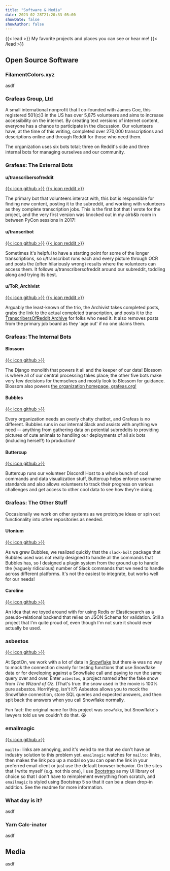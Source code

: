 ```yaml
---
title: "Software & Media"
date: 2023-02-28T21:20:33-05:00
showDate: false
showAuthor: false
---
```


{{< lead >}}
My favorite projects and places you can see or hear me!
{{< /lead >}}

## Open Source Software

### FilamentColors.xyz

asdf

### Grafeas Group, Ltd

A small international nonprofit that I co-founded with James Coe, this registered 501(c)3 in the US has over 5,875 volunteers and aims to increase accessibility on the internet. By creating text versions of internet content, everyone has a chance to participate in the discussion. Our volunteers have, at the time of this writing, completed over 270,000 transcriptions and descriptions online and through Reddit for those who need them.

The organization uses six bots total; three on Reddit's side and three internal bots for managing ourselves and our community.

### Grafeas: The External Bots

#### u/transcribersofreddit

[{{< icon github >}}](https://github.com/grafeasgroup/tor) [{{< icon reddit >}}](https://reddit.com/u/transcribersofreddit)

The primary bot that volunteers interact with, this bot is responsible for finding new content, posting it to the subreddit, and working with volunteers as they complete transcription jobs. This is the first bot that I wrote for the project, and the very first version was knocked out in my airb&b room in between PyCon sessions in 2017!

#### u/transcribot

[{{< icon github >}}](https://github.com/grafeasgroup/tor_ocr) [{{< icon reddit >}}](https://reddit.com/u/transcribot)

Sometimes it's helpful to have a starting point for some of the longer transcriptions, so u/transcribot runs each and every picture through OCR and posts the (often hilariously wrong) results where the volunteers can access them. It follows u/transcribersofreddit around our subreddit, toddling along and trying its best.

#### u/ToR_Archivist

[{{< icon github >}}](https://github.com/grafeasgroup/tor_archivist) [{{< icon reddit >}}](https://reddit.com/u/tor_archivist)

Arguably the least-known of the trio, the Archivist takes completed posts, grabs the link to the actual completed transcription, and posts it to [the TranscribersOfReddit Archive](https://reddit.com/r/ToR_Archive) for folks who need it. It also removes posts from the primary job board as they 'age out' if no one claims them.

### Grafeas: The Internal Bots

#### Blossom

[{{< icon github >}}](https://github.com/grafeasgroup/blossom)

The Django monolith that powers it all and the keeper of our data! Blossom is where all of our central processing takes place; the other five bots make very few decisions for themselves and mostly look to Blossom for guidance. Blossom also powers [the organization homepage, grafeas.org!](https://grafeas.org)

#### Bubbles

[{{< icon github >}}](https://github.com/grafeasgroup/bubbles)

Every organization needs an overly chatty chatbot, and Grafeas is no different. Bubbles runs in our internal Slack and assists with anything we need -- anything from gathering data on potential subreddits to providing pictures of cute animals to handling our deployments of all six bots (including herself!) to production!

#### Buttercup

[{{< icon github >}}](https://github.com/grafeasgroup/buttercup)

Buttercup runs our volunteer Discord! Host to a whole bunch of cool commands and data visualization stuff, Buttercup helps enforce username standards and also allows volunteers to track their progress on various challenges and get access to other cool data to see how they're doing.

### Grafeas: The Other Stuff

Occasionally we work on other systems as we prototype ideas or spin out functionality into other repositories as needed.

#### Utonium

[{{< icon github >}}](https://github.com/grafeasgroup/utonium)

As we grew Bubbles, we realized quickly that the `slack-bolt` package that Bubbles used was not really designed to handle all the commands that Bubbles has, so I designed a plugin system from the ground up to handle the (vaguely ridiculous) number of Slack commands that we need to handle across different platforms. It's not the easiest to integrate, but works well for our needs!

#### Caroline

[{{< icon github >}}](https://github.com/grafeasgroup/caroline)

An idea that we toyed around with for using Redis or Elasticsearch as a pseudo-relational backend that relies on JSON Schema for validation. Still a project that I'm quite proud of, even though I'm not sure it should ever actually be used.

### asbestos

[{{< icon github >}}](https://github.com/spotoninc/asbestos)

At SpotOn, we work with a lot of data in [Snowflake](https://www.snowflake.com) but there ~~is~~ was no way to mock the connection cleanly for testing functions that use Snowflake data or for developing against a Snowflake call and paying to run the same query over and over. Enter `asbestos`, a project named after the fake snow from _The Wizard of Oz_. (That's true: the snow used in the movie is 100% pure asbestos. Horrifying, isn't it?) Asbestos allows you to mock the Snowflake connection, store SQL queries and expected answers, and then spit back the answers when you call Snowflake normally.

Fun fact: the original name for this project was `snowfake`, but Snowflake's lawyers told us we couldn't do that. :sob:

### emailmagic

[{{< icon github >}}](https://github.com/itsthejoker/emailmagic)

`mailto:` links are annoying, and it's weird to me that we don't have an industry solution to this problem yet. `emailmagic` watches for `mailto:` links, then makes the link pop up a modal so you can open the link in your preferred email client or just use the default browser behavior. On the sites that I write myself (e.g. not this one), I use [Bootstrap](https://getbootstrap.com/) as my UI library of choice so that I don't have to reimplement everything from scratch, and `emailmagic` is styled using Bootstrap 5 so that it can be a clean drop-in addition. See the readme for more information.

### What day is it?

asdf

### Yarn Calc-inator

asdf

## Media

asdf
